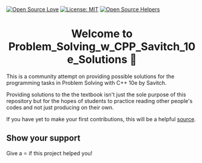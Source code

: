[![Open Source Love](https://badges.frapsoft.com/os/v1/open-source.svg?v=103)](https://github.com/ellerbrock/open-source-badges/) [![License: MIT](https://img.shields.io/badge/License-MIT-green.svg)](https://opensource.org/licenses/MIT) [![Open Source Helpers](https://www.codetriage.com/quiyetbrul/problem_solving_w_cpp_savitch_10e_solutions/badges/users.svg)](https://www.codetriage.com/quiyetbrul/problem_solving_w_cpp_savitch_10e_solutions)


<h1 align="center">Welcome to Problem_Solving_w_CPP_Savitch_10e_Solutions 👋</h1>
<p>
</p>
This is a community attempt on providing possible solutions for the programming tasks in Problem Solving with C++ 10e by Savitch.

Providing solutions to the the textbook isn't just the sole purpose of this repository but for the hopes of students to practice reading other people's codes and not just producing on their own.

If you have yet to make your first contributions, this will be a helpful [source](https://github.com/firstcontributions/first-contributions).

## Show your support

Give a ⭐️ if this project helped you!
